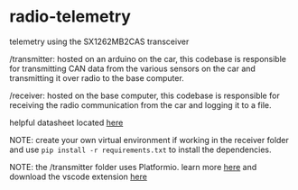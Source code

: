 # radio-telemetry

telemetry using the SX1262MB2CAS transceiver

/transmitter: hosted on an arduino on the car, this codebase is responsible for transmitting CAN data from the various sensors on the car and transmitting it over radio to the base computer.

/receiver: hosted on the base computer, this codebase is responsible for receiving the radio communication from the car and logging it to a file.

helpful datasheet located [here](https://www.mouser.com/ProductDetail/Semtech/SX1262MB2CAS?qs=qSfuJ%252Bfl%2Fd69tTGSeW1ezg%3D%3D)

NOTE: create your own virtual environment if working in the receiver folder and use `pip install -r requirements.txt` to install the dependencies.

NOTE: the /transmitter folder uses Platformio. learn more [here](https://platformio.org/) and download the vscode extension [here](https://platformio.org/install/ide?install=vscode)
